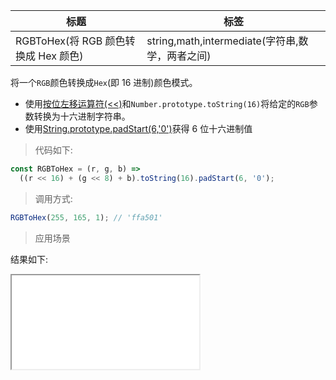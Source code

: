 | 标题                                 | 标签                                            |
| ------------------------------------ | ----------------------------------------------- |
| RGBToHex(将 RGB 颜色转换成 Hex 颜色) | string,math,intermediate(字符串,数学，两者之间) |

将一个`RGB`颜色转换成`Hex`(即 16 进制)颜色模式。

- 使用[按位左移运算符(<<)](https://segmentfault.com/a/1190000018241410)和`Number.prototype.toString(16)`将给定的`RGB`参数转换为十六进制字符串。
- 使用[String.prototype.padStart(6,'0')](https://developer.mozilla.org/en-US/docs/Web/JavaScript/Reference/Global_Objects/String/padStart)获得 6 位十六进制值

> 代码如下:

```js
const RGBToHex = (r, g, b) =>
  ((r << 16) + (g << 8) + b).toString(16).padStart(6, '0');
```

> 调用方式:

```js
RGBToHex(255, 165, 1); // 'ffa501'
```

> 应用场景

<div class="code-editor" data-url="codes/javascript/html/RGBToHex.html" data-language="html"></div>

结果如下:

<iframe src="codes/javascript/html/RGBToHex.html"></iframe>
